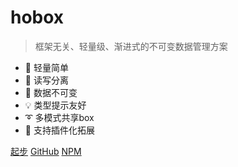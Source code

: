 # hobox


> 框架无关、轻量级、渐进式的不可变数据管理方案


<ul>
  <div style="text-align: left;display: inline-block;">
    <li>🎈 轻量简单</li>
    <li>📝 读写分离</li>
    <li>📌 数据不可变</li>
    <li>💡 类型提示友好</li>
    <li>➰ 多模式共享box</li>
    <li>🔩 支持插件化拓展</li>
  </div>
  </ul>


[起步](#main)
[GitHub](https://github.com/Keylenn/boxjs)
[NPM](https://www.npmjs.com/package/@hobox/core)
